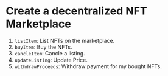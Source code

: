 # Create a decentralized NFT Marketplace

1. `listItem`: List NFTs on the marketplace.
2. `buyItem`: Buy the NFTs.
3. `cancleItem`: Cancle a listing.
4. `updateListing`: Update Price.
5. `withdrawProceeds`: Withdraw payment for my bought NFTs.